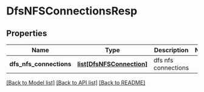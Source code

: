 # DfsNFSConnectionsResp

## Properties
Name | Type | Description | Notes
------------ | ------------- | ------------- | -------------
**dfs_nfs_connections** | [**list[DfsNFSConnection]**](DfsNFSConnection.md) | dfs nfs connections | 

[[Back to Model list]](../README.md#documentation-for-models) [[Back to API list]](../README.md#documentation-for-api-endpoints) [[Back to README]](../README.md)


